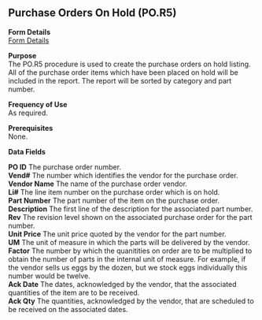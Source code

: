 ##  Purchase Orders On Hold (PO.R5)

<PageHeader />

**Form Details**  
[ Form Details ](PO-R5-1/README.md)   

**Purpose**  
The PO.R5 procedure is used to create the purchase orders on hold listing. All
of the purchase order items which have been placed on hold will be included in
the report. The report will be sorted by category and part number.

**Frequency of Use**  
As required.

**Prerequisites**  
None.

**Data Fields**

**PO ID** The purchase order number.  
**Vend#** The number which identifies the vendor for the purchase order.  
**Vendor Name** The name of the purchase order vendor.  
**Li#** The line item number on the purchase order which is on hold.  
**Part Number** The part number of the item on the purchase order.  
**Description** The first line of the description for the associated part
number.  
**Rev** The revision level shown on the associated purchase order for the part
number.  
**Unit Price** The unit price quoted by the vendor for the part number.  
**UM** The unit of measure in which the parts will be delivered by the vendor.  
**Factor** The number by which the quanitities on order are to be multiplied
to obtain the number of parts in the internal unit of measure. For example, if
the vendor sells us eggs by the dozen, but we stock eggs individually this
number would be twelve.  
**Ack Date** The dates, acknowledged by the vendor, that the associated
quantities of the item are to be received.  
**Ack Qty** The quantities, acknowledged by the vendor, that are scheduled to
be received on the associated dates.  
  
<badge text= "Version 8.10.57" vertical="middle" />

<PageFooter />